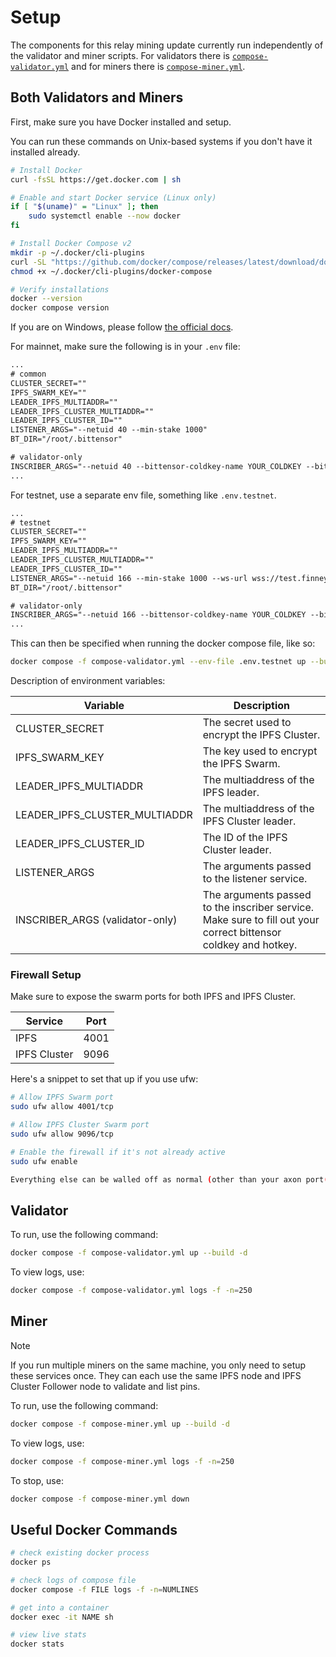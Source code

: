 # Setup

The components for this relay mining update currently run independently of the validator and miner scripts. For validators there is [`compose-validator.yml`](../compose-validator.yml) and for miners there is [`compose-miner.yml`](../compose-miner.yml).

## Both Validators and Miners

First, make sure you have Docker installed and setup.

You can run these commands on Unix-based systems if you don't have it installed already.

```bash
# Install Docker
curl -fsSL https://get.docker.com | sh

# Enable and start Docker service (Linux only)
if [ "$(uname)" = "Linux" ]; then
    sudo systemctl enable --now docker
fi

# Install Docker Compose v2
mkdir -p ~/.docker/cli-plugins
curl -SL "https://github.com/docker/compose/releases/latest/download/docker-compose-$(uname -s)-$(uname -m)" -o ~/.docker/cli-plugins/docker-compose
chmod +x ~/.docker/cli-plugins/docker-compose

# Verify installations
docker --version
docker compose version
```

If you are on Windows, please follow [the official docs](https://docs.docker.com/desktop/install/windows-install/).

For mainnet, make sure the following is in your `.env` file:

```txt
...
# common
CLUSTER_SECRET=""
IPFS_SWARM_KEY=""
LEADER_IPFS_MULTIADDR=""
LEADER_IPFS_CLUSTER_MULTIADDR=""
LEADER_IPFS_CLUSTER_ID=""
LISTENER_ARGS="--netuid 40 --min-stake 1000"
BT_DIR="/root/.bittensor"

# validator-only
INSCRIBER_ARGS="--netuid 40 --bittensor-coldkey-name YOUR_COLDKEY --bittensor-hotkey-name YOUR_HOTKEY"
...
```

For testnet, use a separate env file, something like `.env.testnet`.

```txt
...
# testnet
CLUSTER_SECRET=""
IPFS_SWARM_KEY=""
LEADER_IPFS_MULTIADDR=""
LEADER_IPFS_CLUSTER_MULTIADDR=""
LEADER_IPFS_CLUSTER_ID=""
LISTENER_ARGS="--netuid 166 --min-stake 1000 --ws-url wss://test.finney.opentensor.ai:443/"
BT_DIR="/root/.bittensor"

# validator-only
INSCRIBER_ARGS="--netuid 166 --bittensor-coldkey-name YOUR_COLDKEY --bittensor-hotkey-name YOUR_HOTKEY --ws-url wss://test.finney.opentensor.ai:443/"
...
```

This can then be specified when running the docker compose file, like so:

```bash
docker compose -f compose-validator.yml --env-file .env.testnet up --build -d
```

Description of environment variables:

| Variable                        | Description                                                                                                     |
| ------------------------------- | --------------------------------------------------------------------------------------------------------------- |
| CLUSTER_SECRET                  | The secret used to encrypt the IPFS Cluster.                                                                    |
| IPFS_SWARM_KEY                  | The key used to encrypt the IPFS Swarm.                                                                         |
| LEADER_IPFS_MULTIADDR           | The multiaddress of the IPFS leader.                                                                            |
| LEADER_IPFS_CLUSTER_MULTIADDR   | The multiaddress of the IPFS Cluster leader.                                                                    |
| LEADER_IPFS_CLUSTER_ID          | The ID of the IPFS Cluster leader.                                                                              |
| LISTENER_ARGS                   | The arguments passed to the listener service.                                                                   |
| INSCRIBER_ARGS (validator-only) | The arguments passed to the inscriber service. Make sure to fill out your correct bittensor coldkey and hotkey. |

### Firewall Setup

Make sure to expose the swarm ports for both IPFS and IPFS Cluster.

| Service      | Port |
| ------------ | ---- |
| IPFS         | 4001 |
| IPFS Cluster | 9096 |

Here's a snippet to set that up if you use ufw:

```bash
# Allow IPFS Swarm port
sudo ufw allow 4001/tcp

# Allow IPFS Cluster Swarm port
sudo ufw allow 9096/tcp

# Enable the firewall if it's not already active
sudo ufw enable

Everything else can be walled off as normal (other than your axon port(s))
```

## Validator

To run, use the following command:

```bash
docker compose -f compose-validator.yml up --build -d
```

To view logs, use:

```bash
docker compose -f compose-validator.yml logs -f -n=250
```

## Miner

> [!NOTE]
> If you run multiple miners on the same machine, you only need to setup these services once. They can each use the same IPFS node and IPFS Cluster Follower node to validate and list pins.

To run, use the following command:

```bash
docker compose -f compose-miner.yml up --build -d
```

To view logs, use:

```bash
docker compose -f compose-miner.yml logs -f -n=250
```

To stop, use:

```bash
docker compose -f compose-miner.yml down
```

## Useful Docker Commands

```bash
# check existing docker process
docker ps

# check logs of compose file
docker compose -f FILE logs -f -n=NUMLINES

# get into a container
docker exec -it NAME sh

# view live stats
docker stats
```
